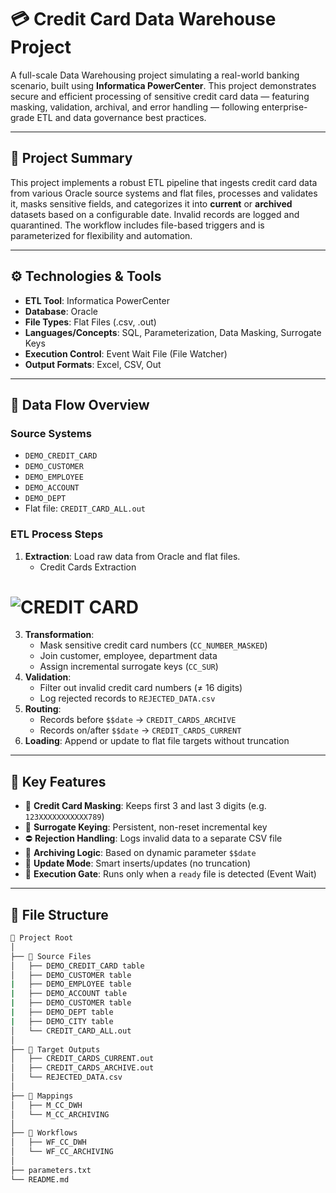 # 💳 Credit Card Data Warehouse Project

A full-scale Data Warehousing project simulating a real-world banking scenario, built using **Informatica PowerCenter**. This project demonstrates secure and efficient processing of sensitive credit card data — featuring masking, validation, archival, and error handling — following enterprise-grade ETL and data governance best practices.

---

## 🧠 Project Summary

This project implements a robust ETL pipeline that ingests credit card data from various Oracle source systems and flat files, processes and validates it, masks sensitive fields, and categorizes it into **current** or **archived** datasets based on a configurable date. Invalid records are logged and quarantined. The workflow includes file-based triggers and is parameterized for flexibility and automation.

---

## ⚙️ Technologies & Tools

- **ETL Tool**: Informatica PowerCenter
- **Database**: Oracle
- **File Types**: Flat Files (.csv, .out)
- **Languages/Concepts**: SQL, Parameterization, Data Masking, Surrogate Keys
- **Execution Control**: Event Wait File (File Watcher)
- **Output Formats**: Excel, CSV, Out

---

## 📂 Data Flow Overview

### Source Systems

- `DEMO_CREDIT_CARD`
- `DEMO_CUSTOMER`
- `DEMO_EMPLOYEE`
- `DEMO_ACCOUNT`
- `DEMO_DEPT`
- Flat file: `CREDIT_CARD_ALL.out`

### ETL Process Steps

1. **Extraction**: Load raw data from Oracle and flat files.
   - Credit Cards Extraction
# ![CREDIT CARD](https://raw.githubusercontent.com/AhmedReda-7/Credit-Cards-DWH/main/CREDITCARD.png)

3. **Transformation**:
   - Mask sensitive credit card numbers (`CC_NUMBER_MASKED`)
   - Join customer, employee, department data
   - Assign incremental surrogate keys (`CC_SUR`)
4. **Validation**:
   - Filter out invalid credit card numbers (≠ 16 digits)
   - Log rejected records to `REJECTED_DATA.csv`
5. **Routing**:
   - Records before `$$date` → `CREDIT_CARDS_ARCHIVE`
   - Records on/after `$$date` → `CREDIT_CARDS_CURRENT`
6. **Loading**: Append or update to flat file targets without truncation



---

## 🧩 Key Features

- 🔐 **Credit Card Masking**: Keeps first 3 and last 3 digits (e.g. `123XXXXXXXXXXX789`)
- 🧮 **Surrogate Keying**: Persistent, non-reset incremental key
- ⛔ **Rejection Handling**: Logs invalid data to a separate CSV file
- 📁 **Archiving Logic**: Based on dynamic parameter `$$date`
- 🔄 **Update Mode**: Smart inserts/updates (no truncation)
- 📄 **Execution Gate**: Runs only when a `ready` file is detected (Event Wait)

---

## 📁 File Structure

```bash
📁 Project Root
│
├── 📂 Source Files
│   ├── DEMO_CREDIT_CARD table
│   ├── DEMO_CUSTOMER table
|   ├── DEMO_EMPLOYEE table
|   ├── DEMO_ACCOUNT table
|   ├── DEMO_CUSTOMER table
|   ├── DEMO_DEPT table
|   ├── DEMO_CITY table
│   └── CREDIT_CARD_ALL.out
│
├── 📂 Target Outputs
│   ├── CREDIT_CARDS_CURRENT.out
│   ├── CREDIT_CARDS_ARCHIVE.out
│   └── REJECTED_DATA.csv
│
├── 📂 Mappings
│   ├── M_CC_DWH
│   └── M_CC_ARCHIVING
│
├── 📂 Workflows
│   ├── WF_CC_DWH
│   └── WF_CC_ARCHIVING
│
├── parameters.txt
└── README.md
